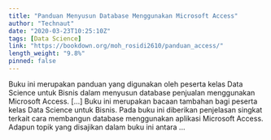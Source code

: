 ```yaml
---
title: "Panduan Menyusun Database Menggunakan Microsoft Access"
author: "Technaut"
date: "2020-03-23T10:25:10Z"
tags: [Data Science]
link: "https://bookdown.org/moh_rosidi2610/panduan_access/"
length_weight: "9.8%"
pinned: false
---
```


Buku ini merupakan panduan yang digunakan oleh peserta kelas Data Science untuk Bisnis dalam menyusun database penjualan menggunakan Microsoft Access. [...] Buku ini merupakan bacaan tambahan bagi peserta kelas Data Science untuk Bisnis. Pada buku ini diberikan penjelasan singkat terkait cara membangun database menggunakan aplikasi Microsoft Access. Adapun topik yang disajikan dalam buku ini antara ...
